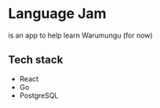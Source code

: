 # Language Jam 
is an app to help learn Warumungu (for now)
## Tech stack
- React
- Go
- PostgreSQL
##
